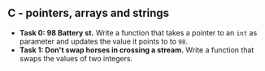 ## C - pointers, arrays and strings

- **Task 0: 98 Battery st.** Write a function that takes a pointer to an `int` as parameter and updates the value it points to to `98`.
- **Task 1: Don't swap horses in crossing a stream.** Write a function that swaps the values of two integers.
